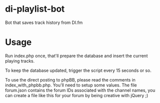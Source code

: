 di-playlist-bot
===============

Bot that saves track history from DI.fm

Usage
======
Run index.php once, that'll prepare the database and insert the current playing tracks.

To keep the database updated, trigger the script every 15 seconds or so.

To use the direct posting to phpBB, please read the comments in index_with_phpbb.php. You'll need to setup some values. The file forum.json contains the forum IDs associated with the channel names, you can create a file like this for your forum by being creative with jQuery ;)
